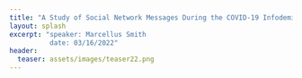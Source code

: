 ```yaml
---
title: "A Study of Social Network Messages During the COVID-19 Infodemic, Fake News Detection, and Genetic-Based Adversarial Training"
layout: splash
excerpt: "speaker: Marcellus Smith
          date: 03/16/2022"
header:
  teaser: assets/images/teaser22.png
---
```

